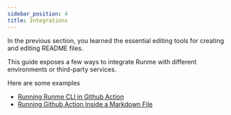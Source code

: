 ```yaml
---
sidebar_position: 4
title: Integrations
---
```


In the previous section, you learned the essential editing tools for creating and editing README files.

This guide exposes a few ways to integrate Runme with different environments or third-party services.

Here are some examples

* [Running Runme CLI in Github Action](/docs/integrations/github-actions-workflow.md)
* [Running Github Action Inside a Markdown File](/docs/integrations/embed-github-action.md)
